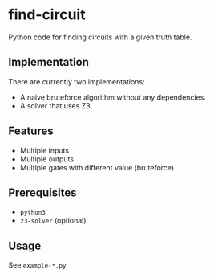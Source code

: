 # find-circuit

Python code for finding circuits with a given truth table.

## Implementation

There are currently two implementations:
- A naive bruteforce algorithm without any dependencies.
- A solver that uses Z3.

## Features

- Multiple inputs
- Multiple outputs
- Multiple gates with different value (bruteforce)

## Prerequisites

- `python3`
- `z3-solver` (optional)

## Usage

See `example-*.py`

